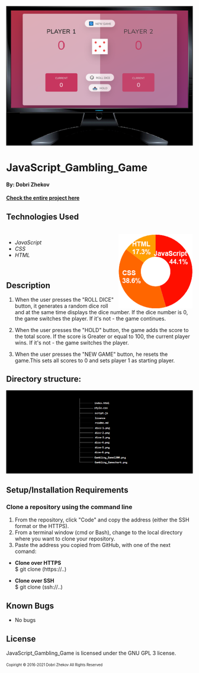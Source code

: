 <img align="justify" alt="chart" width="950px" src="https://github.com/zhekovdobri/JavaScript_Gambling_Game/blob/main/Gambling_Game1200.png?raw=true">

# JavaScript_Gambling_Game

#### By: Dobri Zhekov

#### [<ins>Check the entire project here</ins>](https://zhekovdobri.github.io/JavaScript_Gambling_Game/)

## Technologies Used

<div class=pull-left>

</div>
&nbsp;&nbsp;&nbsp;&nbsp;&nbsp;&nbsp;&nbsp;&nbsp;&nbsp;&nbsp;&nbsp;&nbsp;&nbsp;&nbsp;&nbsp;
<div class=pull-right>
<img align="right" alt="chart" height="200px" src="https://raw.githubusercontent.com/zhekovdobri/JavaScript_Gambling_Game/32672168837c4c65b47d8829c2c196b64de5e603/Gambling_Game_chart.png">
</div>

* _JavaScript_
* _CSS_
* _HTML_


<br />

## Description

1. When the user presses the "ROLL DICE" button, it generates a random dice roll and at the same time displays the dice number. If the dice number is 0, the game switches the player. If it's not - the game continues.

2. When the user presses the "HOLD" button, the game adds the score to the total score. If the score is Greater or equal to 100, the current player wins. If it's not - the game switches the player.

3. When the user presses the "NEW GAME" button, he resets the game.This sets all scores to 0 and sets player 1 as starting player.

## Directory structure:

<img alt="chart" src="https://raw.githubusercontent.com/zhekovdobri/JavaScript_Gambling_Game/e77823dda55b9cfd6060df3c8caa48ee43dcaa33/Directory_structure_image.png">

## Setup/Installation Requirements

### Clone a repository using the command line 

1. From the repository, click "Code" and copy the address (either the SSH format or the HTTPS). 
2. From a terminal window (cmd or Bash), change to the local directory where you want to clone your repository.
3. Paste the address you copied from GitHub, with one of the next comand:

* **Clone over HTTPS**<br>
  $ git clone (https://..)
  
* **Clone over SSH**<br>
  $ git clone (ssh://..)

## Known Bugs

* No bugs

## License

JavaScript_Gambling_Game is licensed under the GNU GPL 3 license.

<sub><sup>Copiright © 2016-2021 Dobri Zhekov All Rights Reserved</sup></sub>

